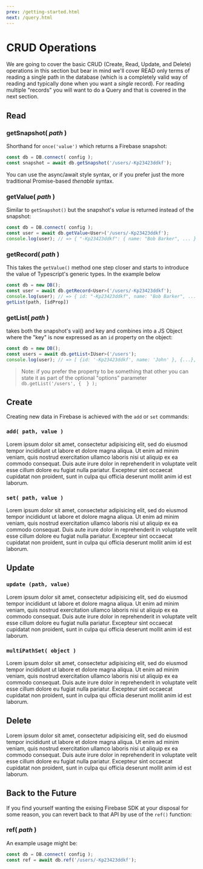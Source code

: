 ```yaml
---
prev: /getting-started.html
next: /query.html
---
```

# CRUD Operations

We are going to cover the basic CRUD (Create, Read, Update, and Delete) operations in this section but bear in mind we'll cover READ only terms of reading a single path in the database (which is a completely valid way of reading and typically done when you want a _single_ record). For reading multiple "records" you will want to do a Query and that is covered in the next section.

## Read

### getSnapshot( _path_ )

  Shorthand for `once('value')` which returns a Firebase snapshot:

  ```typescript
  const db = DB.connect( config );
  const snapshot = await db.getSnapshot('/users/-Kp23423ddkf');
  ```

  You can use the async/await style syntax, or if you prefer just the more traditional Promise-based *thenable* syntax.

### getValue( _path_ )

  Similar to `getSnapshot()` but the snapshot's *value* is returned instead of the snapshot:

  ```typescript
  const db = DB.connect( config );
  const user = await db.getValue<User>('/users/-Kp23423ddkf');
  console.log(user); // => { "-Kp23423ddkf": { name: "Bob Barker", ... } }
  ```

### getRecord( _path_ )

  This takes the `getValue()` method one step closer and starts to introduce the value of Typescript's generic types. In the example below 

  ```typescript
  const db = new DB();
  const user = await db.getRecord<User>('/users/-Kp23423ddkf');
  console.log(user); // => { id: "-Kp23423ddkf", name: "Bob Barker", ... }
  getList(path, [idProp])
  ```

### getList( _path_ )
  
  takes both the snapshot's val() and key and combines into a JS Object where the "key" is now expressed as an `id` property on the object:

  ```typescript
  const db = new DB();
  const users = await db.getList<IUser>('/users');
  console.log(user); // => [ {id: '-Kp23423ddkf', name: 'John' }, {...}, {...} ]
  ```

  > Note: if you prefer the property to be something that other you can state it as part of the optional "options" parameter `db.getList('/users', {  } );`


## Create

Creating new data in Firebase is achieved with the `add` or `set` commands:

### `add( path, value )`

Lorem ipsum dolor sit amet, consectetur adipisicing elit, sed do eiusmod tempor incididunt ut labore et dolore magna aliqua. Ut enim ad minim veniam, quis nostrud exercitation ullamco laboris nisi ut aliquip ex ea commodo consequat. Duis aute irure dolor in reprehenderit in voluptate velit esse cillum dolore eu fugiat nulla pariatur. Excepteur sint occaecat cupidatat non proident, sunt in culpa qui officia deserunt mollit anim id est laborum.

### `set( path, value )`

Lorem ipsum dolor sit amet, consectetur adipisicing elit, sed do eiusmod tempor incididunt ut labore et dolore magna aliqua. Ut enim ad minim veniam, quis nostrud exercitation ullamco laboris nisi ut aliquip ex ea commodo consequat. Duis aute irure dolor in reprehenderit in voluptate velit esse cillum dolore eu fugiat nulla pariatur. Excepteur sint occaecat cupidatat non proident, sunt in culpa qui officia deserunt mollit anim id est laborum.

## Update

### `update (path, value)`
Lorem ipsum dolor sit amet, consectetur adipisicing elit, sed do eiusmod tempor incididunt ut labore et dolore magna aliqua. Ut enim ad minim veniam, quis nostrud exercitation ullamco laboris nisi ut aliquip ex ea commodo consequat. Duis aute irure dolor in reprehenderit in voluptate velit esse cillum dolore eu fugiat nulla pariatur. Excepteur sint occaecat cupidatat non proident, sunt in culpa qui officia deserunt mollit anim id est laborum.

### `multiPathSet( object )`

Lorem ipsum dolor sit amet, consectetur adipisicing elit, sed do eiusmod tempor incididunt ut labore et dolore magna aliqua. Ut enim ad minim veniam, quis nostrud exercitation ullamco laboris nisi ut aliquip ex ea commodo consequat. Duis aute irure dolor in reprehenderit in voluptate velit esse cillum dolore eu fugiat nulla pariatur. Excepteur sint occaecat cupidatat non proident, sunt in culpa qui officia deserunt mollit anim id est laborum.

## Delete

Lorem ipsum dolor sit amet, consectetur adipisicing elit, sed do eiusmod tempor incididunt ut labore et dolore magna aliqua. Ut enim ad minim veniam, quis nostrud exercitation ullamco laboris nisi ut aliquip ex ea commodo consequat. Duis aute irure dolor in reprehenderit in voluptate velit esse cillum dolore eu fugiat nulla pariatur. Excepteur sint occaecat cupidatat non proident, sunt in culpa qui officia deserunt mollit anim id est laborum.

## Back to the Future

If you find yourself wanting the exising Firebase SDK at your disposal for some reason, you can revert back to that API by use of the `ref()` function:

### ref( _path_ )

  An example usage might be:

  ```typescript
  const db = DB.connect( config );
  const ref = await db.ref('/users/-Kp23423ddkf');
  ```